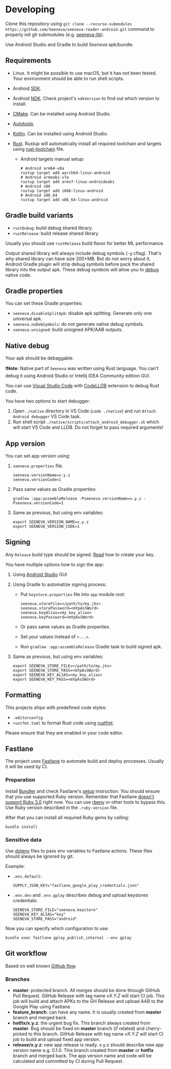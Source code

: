 # Developing

Clone this repository using `git clone --recurse-submodules https://github.com/Seeneva/seeneva-reader-android.git` command to properly init git submodules (e.g. [seeneva-lib](https://github.com/Seeneva/seeneva-lib)).

Use Android Studio and Gradle to build *Seeneva* apk/bundle.

## Requirements

- Linux. It might be possible to use macOS, but it has not been tested. Your environment should be able to run shell scripts.
- Android [SDK](https://developer.android.com/studio).
- Android [NDK](https://developer.android.com/ndk). Check project's `ndkVersion` to find out which version to install.
- [CMake](https://developer.android.com/ndk/guides/cmake). Can be installed using Android Studio.
- [Autotools](https://www.gnu.org/software/automake/faq/autotools-faq.html).
- [Kotlin](https://developer.android.com/kotlin). Can be installed using Android Studio.
- [Rust](https://www.rust-lang.org/tools/install). Rustup will automatically install all required toolchain and targets using [rust-toolchain](rust-toolchain) file.

  - Android targets manual setup:

    ```console
    # Android arm64-v8a
    rustup target add aarch64-linux-android
    # Android armeabi-v7a
    rustup target add armv7-linux-androideabi
    # Android x86
    rustup target add i686-linux-android
    # Android x86_64
    rustup target add x86_64-linux-android
    ```

## Gradle build variants

- `rustDubug`: build debug shared library.
- `rustRelease`: build release shared library.

Usually you should use `rustRelease` build flavor for better ML performance.

Output shared library will always include debug symbols (`-g` cflag). That's why shared library can have size 200+MB. But do not worry about it, Android Gradle plugin will strip debug symbols before pack the shared library into the output apk. These debug symbols will allow you to [debug](#native-debug) native code.

## Gradle properties

You can set these Gradle properties:

- `seeneva.disableSplitApk`: disable apk splitting. Generate only one universal apk.
- `seeneva.noDebSymbols`: do not generate native debug symbols.
- `seeneva.unsigned`: build unsigned APK/AAB outputs.

## Native debug

Your apk should be debaggable.

:exclamation:**Note:** Native part of `Seeneva` was written using Rust language. You can't debug it using Android Studio or Intellij IDEA Community edition GUI.

You can use [Visual Studio Code](https://code.visualstudio.com) with [CodeLLDB](https://marketplace.visualstudio.com/items?itemName=vadimcn.vscode-lldb) extension to debug Rust code.

You have two options to start debugger:

1. Open `./native` directory in VS Code (`code ./native`) and run `Attach Android debugger` VS Code task.
2. Run shell script `./native/scripts/attach_android_debugger.sh` which will start VS Code and LLDB. Do not forget to pass required arguments!

## App version

You can set app version using:

1. `seeneva.properties` file.

    ```text
    seeneva.versionName=x.y.z
    seeneva.versionCode=1
    ```

2. Pass same values as Gradle properties:

    ```console
    gradlew :app:assembleRelease -Pseeneva.versionName=x.y.z -Pseeneva.versionCode=1
    ```

3. Same as previous, but using env variables:

    ```console
    export SEENEVA_VERSION_NAME=x.y.z
    export SEENEVA_VERSION_CODE=1
    ```

## Signing

Any `Release` build type should be signed. [Read](https://developer.android.com/studio/publish/app-signing#sign-apk) how to create your key.

You have multiple options how to sign the app:

1. Using [Android Studio](https://developer.android.com/studio/publish/app-signing#sign_release) GUI
2. Using Gradle to automatize signing process:
    - Put `keystore.properties` file into `app` module root:

        ```text
        seeneva.storeFile=</path/to/my.jks>
        seeneva.storePassword=<mYpAsSWord>
        seeneva.keyAlias=<my_key_alias>
        seeneva.keyPassword=<mYpAsSWord>
        ```

    - Or pass same values as Gradle properties.
    - Set your values instead of `<...>`.
    - Run `gradlew :app:assembleRelease` Gradle task to build signed apk.

3. Same as previous, but using env variables:

    ```console
    export SEENEVA_STORE_FILE=</path/to/my.jks>
    export SEENEVA_STORE_PASS=<mYpAsSWord>
    export SEENEVA_KEY_ALIAS=<my_key_alias>
    export SEENEVA_KEY_PASS=<mYpAsSWord>
    ```

## Formatting

This projects ships with predefined code styles:

- `.editorconfig`
- `rustfmt.toml` to format Rust code using [rustfmt](https://github.com/rust-lang/rustfmt).

Please ensure that they are enabled in your code editor.

## Fastlane

The project uses [Fastlane](https://fastlane.tools) to automate build and deploy processes. Usually it will be used by CI.

### Preparation

Install [Bundler](https://bundler.io) and check Fastlane's [setup](https://docs.fastlane.tools/getting-started/android/setup) instruction. You should ensure that you use supported Ruby version. Remember that Fastlane [doesn't support Ruby 3.0](https://github.com/fastlane/fastlane/issues/17931) right now. You can use [rbenv](https://github.com/rbenv/rbenv) or other tools to bypass this. Use Ruby version described in the `.ruby-version` file.

After that you can install all required Ruby gems by calling:

```console
bundle install
```

### Sensitive data

Use [dotenv](https://github.com/bkeepers/dotenv) files to pass env variables to Fastlane actions. These files should always be ignored by git.

Example:

- `.env.default`:

  ```text
  SUPPLY_JSON_KEY="fastlane_google_play_credentials.json"
  ```

- `.env.dev` and `.env.gplay` describes debug and upload keystores credentials:

  ```text
  SEENEVA_STORE_FILE="seeneva.keystore"
  SEENEVA_KEY_ALIAS="key"
  SEENEVA_STORE_PASS="android"
  ```

Now you can specify which configuration to use:

```console
bundle exec fastlane gplay_publish_internal --env gplay
```

## Git workflow

Based on well known [Github flow](https://guides.github.com/introduction/flow).

### Branches

- **master**: protected branch. All merges should be done through GitHub Pull Request. GitHub Release with tag name *vX.Y.Z* will start CI job. This job will build and attach APKs to the GH Release and upload AAB to the Google Play using Fastlane.
- **feature_branch**: can have any name. It is usually created from **master** branch and merged back.
- **hotfix/x.y.z**: the urgent bug fix. This branch always created from **master**. Bug should be fixed on **master** branch (if related) and cherry-picked to this branch. GitHub Release with tag name *vX.Y.Z* will start CI job to build and upload fixed app version.
- **release/x.y.z**: new app release is ready. x.y.z should describe new app version name e.g. 0.1.0. This branch created from **master** or **hotfix** branch and merged back. The app version name and code will be calculated and committed by CI during Pull Request.
